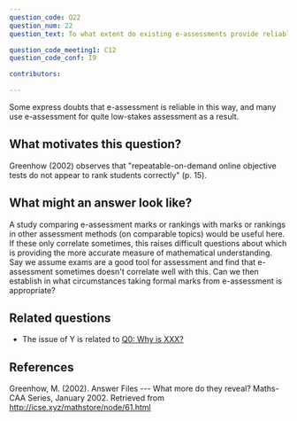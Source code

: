 ```yaml
---
question_code: Q22 
question_num: 22 
question_text: To what extent do existing e-assessments provide reliable measures of mathematical understanding, as might otherwise be measured by traditional exams? 

question_code_meeting1: C12 
question_code_conf: I9 

contributors: 

---
```

Some express doubts that e-assessment is reliable in this way, and many use e-assessment for quite low-stakes assessment as a result. 

## What motivates this question?

Greenhow (2002) observes that "repeatable-on-demand online objective tests do not appear to rank students correctly" (p. 15). 

## What might an answer look like?

A study comparing e-assessment marks or rankings with marks or rankings in other assessment methods (on comparable topics) would be useful here. If these only correlate sometimes, this raises difficult questions about which is providing the more accurate measure of mathematical understanding. Say we assume exams are a good tool for assessment and find that e-assessment sometimes doesn't correlate well with this. Can we then establish in what circumstances taking formal marks from e-assessment is appropriate?


## Related questions

* The issue of Y is related to [Q0: Why is XXX?](Q0)

## References

Greenhow, M. (2002). Answer Files --- What more do they reveal? Maths-CAA Series, January 2002. Retrieved from http://icse.xyz/mathstore/node/61.html

